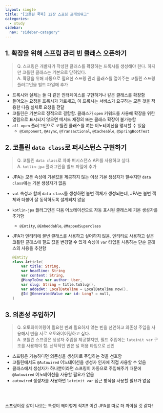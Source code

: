 ```yaml
---
layout: single
title: "[코틀린 쿡북] 12장 스프림 프레임워크"
categories:
  - study
sidebar:
  nav: "sidebar-category"
---
```


## 1. 확장을 위해 스프링 관리 빈 클래스 오픈하기
> Q. 스프링은 개발자가 작성한 클래스를 확장하는 프록시를 생성해야 한다. 하지만 코틀린 클래스는 기본으로 닫혀있다.<br />
> A. 확장을 위해 자동으로 필요한 스프링 관리 클래스를 열어주는 코틀린 스프링 플러그인을 빌드 파일에 추가

- 프록시와 실체는 둘 다 같은 인터페이스를 구현하거나 같은 클래스를 확장함
- 들어오는 요청을 프록시가 가로채고, 이 프록시는 서비스가 요구하는 모든 것을 적용한 다음 실체로 요청을 전달
- 코틀린은 기본으로 정적으로 결합함. 클래스가 `open` 키워드를 사용해 확장을 위한 열림으로 표시되지 않으면 메서드 재정의 또는 클래스 확장이 불가능함
- `all-open` 플러그인으로 코틀린 클래스를 여는 어노테이션을 명시할 수 있음
  - `@Component`, `@Async`, `@Transactional`, `@Cacheable`, `@SpringBootTest`
 

## 2. 코틀린 `data class`로 퍼시스턴스 구현하기
> Q. 코틀린 `data class`로 자바 퍼시스턴스 API를 사용하고 싶다.<br />
> A. `kotlin-jpa` 플러그인을 빌드 파일에 추가

- JPA는 모든 속성에 기본값을 제공하지 않는 이상 기본 생성자가 필수지만 `data class`에는 기본 생성자가 없음
- `val` 속성과 함께 `data class`를 생성하면 불변 객체가 생성되는데, JPA는 불변 객체와 더불어 잘 동작하도록 설계되지 않음
- `kotlin-jpa` 플러그인은 다음 어노테이션으로 자동 표시된 클래스에 기본 생성자를 추가함
  - `@Entity`, `@Embeddable`, `@MappedSuperclass`
- JPA가 엔티티에 불변 클래스를 사용하고 싶어하지 않음. 엔티티로 사용하고 싶은 코틀린 클래스에 필드 값을 변경할 수 있게 속성에 `var` 타입을 사용하는 단순 클래스의 사용을 추천함

    ``` kotlin
    @Entity
    class Article(
        var title: String,
        var headline: String
        var content: String,
        @ManyToOne var author: User,
        var slug: String = title.toSlug(),
        var addedAt: LocalDateTime = LocalDateTime.now(),
        @Id @GeneratedValue var id: Long? = null,
    )
    ```

## 3. 의존성 주입하기
> Q. 오토와이어링이 필요한 빈과 필요하지 않는 빈을 선언하고 의존성 주입을 사용해서 빈을 서로 오토와이어링하고 싶다.<br />
> A. 코틀린 스프링은 생성자 주입을 제공핳지만, 필드 주입에는 `lateinit var` 구조를 사용해야 함. 선택적인 빈은 널 허용 타입으로 선언

- 스프링은 가능하다면 의존성을 생성자로 주입하는 것을 선호함
- 코틀린에서도 `@Autowired` 어노테이션을 생성자 인자에 직접 사용할 수 있음
- 클래스에서 생성자가 하나뿐이라면 스프링이 자동으로 주입해주기 때문에 `@Autowired` 어노테이션을 사용할 필요가 없음
- `autowired` 생성자를 사용하면 `lateinit var` 접근 방식을 사용할 필요가 없음

<br />
<br /> 

스프링이랑 같이 나오는 특성이 왜이렇게 적지!! 이건 JPA를 따로 더 봐야될 것 같다!
